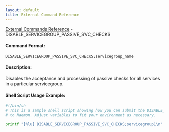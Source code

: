 ```yaml
---
layout: default
title: External Command Reference
---
```


<!--
************************************************
* AUTO GENERATED PAGE - USE ./update SCRIPT
************************************************
-->

<span class="glyphicon glyphicon-arrow-up"></span><a href="index.html"> External Commands Reference</a> - DISABLE_SERVICEGROUP_PASSIVE_SVC_CHECKS<br>


#### Command Format:

`DISABLE_SERVICEGROUP_PASSIVE_SVC_CHECKS;servicegroup_name`

#### Description:

Disables the acceptance and processing of passive checks for all services in a particular servicegroup.

#### Shell Script Usage Example:

```sh
#!/bin/sh
# This is a sample shell script showing how you can submit the DISABLE_SERVICEGROUP_PASSIVE_SVC_CHECKS command
# to Naemon. Adjust variables to fit your environment as necessary.

printf "[%lu] DISABLE_SERVICEGROUP_PASSIVE_SVC_CHECKS;servicegroup1\n" `date +%s` > /var/lib/naemon/naemon.cmd
```



